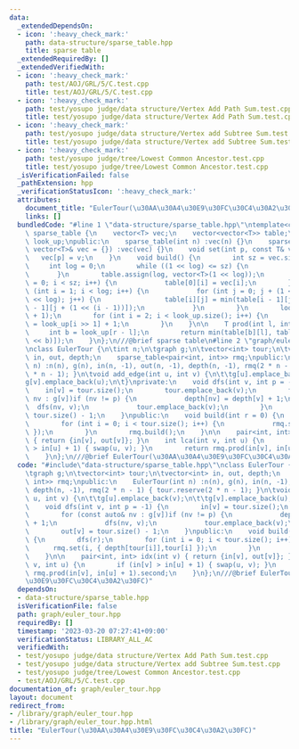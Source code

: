 ```yaml
---
data:
  _extendedDependsOn:
  - icon: ':heavy_check_mark:'
    path: data-structure/sparse_table.hpp
    title: sparse table
  _extendedRequiredBy: []
  _extendedVerifiedWith:
  - icon: ':heavy_check_mark:'
    path: test/AOJ/GRL/5/C.test.cpp
    title: test/AOJ/GRL/5/C.test.cpp
  - icon: ':heavy_check_mark:'
    path: test/yosupo judge/data structure/Vertex Add Path Sum.test.cpp
    title: test/yosupo judge/data structure/Vertex Add Path Sum.test.cpp
  - icon: ':heavy_check_mark:'
    path: test/yosupo judge/data structure/Vertex add Subtree Sum.test.cpp
    title: test/yosupo judge/data structure/Vertex add Subtree Sum.test.cpp
  - icon: ':heavy_check_mark:'
    path: test/yosupo judge/tree/Lowest Common Ancestor.test.cpp
    title: test/yosupo judge/tree/Lowest Common Ancestor.test.cpp
  _isVerificationFailed: false
  _pathExtension: hpp
  _verificationStatusIcon: ':heavy_check_mark:'
  attributes:
    document_title: "EulerTour(\u30AA\u30A4\u30E9\u30FC\u30C4\u30A2\u30FC)"
    links: []
  bundledCode: "#line 1 \"data-structure/sparse_table.hpp\"\ntemplate<class T>\nclass\
    \ sparse_table {\n    vector<T> vec;\n    vector<vector<T>> table;\n    vector<int>\
    \ look_up;\npublic:\n    sparse_table(int n) :vec(n) {}\n    sparse_table(const\
    \ vector<T>& vec = {}) :vec(vec) {}\n    void set(int p, const T& v) {\n     \
    \   vec[p] = v;\n    }\n    void build() {\n        int sz = vec.size();\n   \
    \     int log = 0;\n        while ((1 << log) <= sz) {\n            log++;\n \
    \       }\n        table.assign(log, vector<T>(1 << log));\n        for (int i\
    \ = 0; i < sz; i++) {\n            table[0][i] = vec[i];\n        }\n        for\
    \ (int i = 1; i < log; i++) {\n            for (int j = 0; j + (1 << i) <= (1\
    \ << log); j++) {\n                table[i][j] = min(table[i - 1][j], table[i\
    \ - 1][j + (1 << (i - 1))]);\n            }\n        }\n        look_up.resize(sz\
    \ + 1);\n        for (int i = 2; i < look_up.size(); i++) {\n            look_up[i]\
    \ = look_up[i >> 1] + 1;\n        }\n    }\n\n    T prod(int l, int r) {\n   \
    \     int b = look_up[r - l];\n        return min(table[b][l], table[b][r - (1\
    \ << b)]);\n    }\n};\n///@brief sparse table\n#line 2 \"graph/euler_tour.hpp\"\
    \nclass EulerTour {\n\tint n;\n\tgraph g;\n\tvector<int> tour;\n\tvector<int>\
    \ in, out, depth;\n    sparse_table<pair<int, int>> rmq;\npublic:\n    EulerTour(int\
    \ n) :n(n), g(n), in(n, -1), out(n, -1), depth(n, -1), rmq(2 * n - 1) { tour.reserve(2\
    \ * n - 1); }\n\tvoid add_edge(int u, int v) {\n\t\tg[u].emplace_back(v);\n\t\t\
    g[v].emplace_back(u);\n\t}\nprivate:\n    void dfs(int v, int p = -1) {\n    \
    \    in[v] = tour.size();\n        tour.emplace_back(v);\n        for (const auto&\
    \ nv : g[v])if (nv != p) {\n            depth[nv] = depth[v] + 1;\n          \
    \  dfs(nv, v);\n            tour.emplace_back(v);\n        }\n        out[v] =\
    \ tour.size() - 1;\n    }\npublic:\n    void build(int r = 0) {\n        dfs(r);\n\
    \        for (int i = 0; i < tour.size(); i++) {\n            rmq.set(i, { depth[tour[i]],tour[i]\
    \ });\n        }\n        rmq.build();\n    }\n\n    pair<int, int> idx(int v)\
    \ { return {in[v], out[v]}; }\n    int lca(int v, int u) {\n        if (in[v]\
    \ > in[u] + 1) { swap(u, v); }\n        return rmq.prod(in[v], in[u] + 1).second;\n\
    \    }\n};\n///@brief EulerTour(\u30AA\u30A4\u30E9\u30FC\u30C4\u30A2\u30FC)\n"
  code: "#include\"data-structure/sparse_table.hpp\"\nclass EulerTour {\n\tint n;\n\
    \tgraph g;\n\tvector<int> tour;\n\tvector<int> in, out, depth;\n    sparse_table<pair<int,\
    \ int>> rmq;\npublic:\n    EulerTour(int n) :n(n), g(n), in(n, -1), out(n, -1),\
    \ depth(n, -1), rmq(2 * n - 1) { tour.reserve(2 * n - 1); }\n\tvoid add_edge(int\
    \ u, int v) {\n\t\tg[u].emplace_back(v);\n\t\tg[v].emplace_back(u);\n\t}\nprivate:\n\
    \    void dfs(int v, int p = -1) {\n        in[v] = tour.size();\n        tour.emplace_back(v);\n\
    \        for (const auto& nv : g[v])if (nv != p) {\n            depth[nv] = depth[v]\
    \ + 1;\n            dfs(nv, v);\n            tour.emplace_back(v);\n        }\n\
    \        out[v] = tour.size() - 1;\n    }\npublic:\n    void build(int r = 0)\
    \ {\n        dfs(r);\n        for (int i = 0; i < tour.size(); i++) {\n      \
    \      rmq.set(i, { depth[tour[i]],tour[i] });\n        }\n        rmq.build();\n\
    \    }\n\n    pair<int, int> idx(int v) { return {in[v], out[v]}; }\n    int lca(int\
    \ v, int u) {\n        if (in[v] > in[u] + 1) { swap(u, v); }\n        return\
    \ rmq.prod(in[v], in[u] + 1).second;\n    }\n};\n///@brief EulerTour(\u30AA\u30A4\
    \u30E9\u30FC\u30C4\u30A2\u30FC)"
  dependsOn:
  - data-structure/sparse_table.hpp
  isVerificationFile: false
  path: graph/euler_tour.hpp
  requiredBy: []
  timestamp: '2023-03-20 07:27:41+09:00'
  verificationStatus: LIBRARY_ALL_AC
  verifiedWith:
  - test/yosupo judge/data structure/Vertex Add Path Sum.test.cpp
  - test/yosupo judge/data structure/Vertex add Subtree Sum.test.cpp
  - test/yosupo judge/tree/Lowest Common Ancestor.test.cpp
  - test/AOJ/GRL/5/C.test.cpp
documentation_of: graph/euler_tour.hpp
layout: document
redirect_from:
- /library/graph/euler_tour.hpp
- /library/graph/euler_tour.hpp.html
title: "EulerTour(\u30AA\u30A4\u30E9\u30FC\u30C4\u30A2\u30FC)"
---
```

